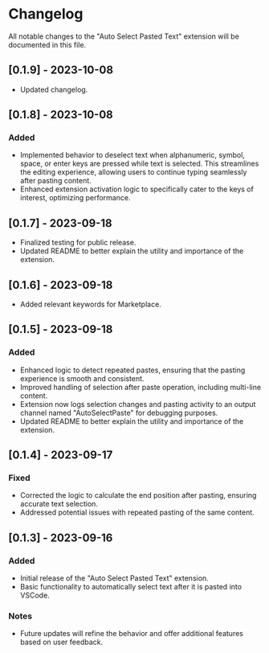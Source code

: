 # Changelog

All notable changes to the "Auto Select Pasted Text" extension will be documented in this file.

## [0.1.9] - 2023-10-08
- Updated changelog.

## [0.1.8] - 2023-10-08

### Added
- Implemented behavior to deselect text when alphanumeric, symbol, space, or enter keys are pressed while text is selected. This streamlines the editing experience, allowing users to continue typing seamlessly after pasting content.
- Enhanced extension activation logic to specifically cater to the keys of interest, optimizing performance.

## [0.1.7] - 2023-09-18
- Finalized testing for public release.
- Updated README to better explain the utility and importance of the extension.

## [0.1.6] - 2023-09-18
- Added relevant keywords for Marketplace.

## [0.1.5] - 2023-09-18

### Added
- Enhanced logic to detect repeated pastes, ensuring that the pasting experience is smooth and consistent.
- Improved handling of selection after paste operation, including multi-line content.
- Extension now logs selection changes and pasting activity to an output channel named "AutoSelectPaste" for debugging purposes.
- Updated README to better explain the utility and importance of the extension.

## [0.1.4] - 2023-09-17

### Fixed
- Corrected the logic to calculate the end position after pasting, ensuring accurate text selection.
- Addressed potential issues with repeated pasting of the same content.

## [0.1.3] - 2023-09-16

### Added
- Initial release of the "Auto Select Pasted Text" extension.
- Basic functionality to automatically select text after it is pasted into VSCode.

### Notes
- Future updates will refine the behavior and offer additional features based on user feedback.
